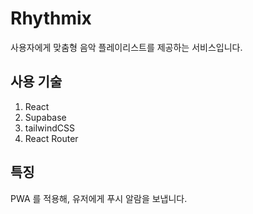 # Rhythmix

사용자에게 맞춤형 음악 플레이리스트를 제공하는 서비스입니다.

## 사용 기술

1. React
2. Supabase
3. tailwindCSS
4. React Router

## 특징

PWA 를 적용해, 유저에게 푸시 알람을 보냅니다.
